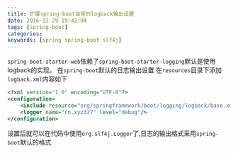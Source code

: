 ```yaml
---
title: 扩展spring-boot自带的logback输出设置
date: 2016-12-29 19:42:04
tags: [spring-boot]
categories:
keywords: [spring spring-boot slf4j]
---
```

`spring-boot-starter-web`依赖了`spring-boot-starter-logging`默认是使用logback的实现。
在`spring-boot`默认的日志输出设置
在`resources`目录下添加`logback.xml`内容如下
```xml
<?xml version="1.0" encoding="UTF-8"?>
<configuration>
    <include resource="org/springframework/boot/logging/logback/base.xml" />
    <logger name="cn.xyz327" level="debug"/>
</configuration>
```
设置后就可以在代码中使用`org.slf4j.Logger`了,日志的输出格式采用`spring-boot`默认的格式
